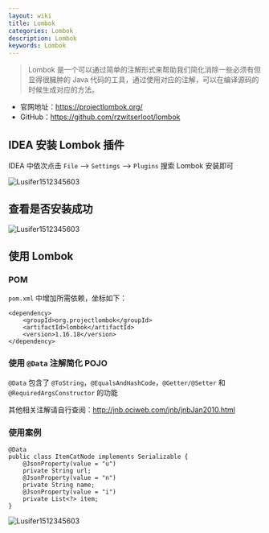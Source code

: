 ```yaml
---
layout: wiki
title: Lombok
categories: Lombok
description: Lombok
keywords: Lombok
---
```


> Lombok 是一个可以通过简单的注解形式来帮助我们简化消除一些必须有但显得很臃肿的 Java 代码的工具，通过使用对应的注解，可以在编译源码的时候生成对应的方法。

- 官网地址：https://projectlombok.org/
- GitHub：https://github.com/rzwitserloot/lombok

## IDEA 安装 Lombok 插件

IDEA 中依次点击 `File` --> `Settings` --> `Plugins` 搜索 Lombok 安装即可

![Lusifer1512345603](https://i.loli.net/2021/03/14/MYuthrAPaI3RJFn.png)

## 查看是否安装成功

![Lusifer1512345603](https://i.loli.net/2021/03/14/lzjRXFJ25SoGBHp.png)

## 使用 Lombok

### POM

`pom.xml` 中增加所需依赖，坐标如下：

```text
<dependency>
    <groupId>org.projectlombok</groupId>
    <artifactId>lombok</artifactId>
    <version>1.16.18</version>
</dependency>
```



### 使用 `@Data` 注解简化 POJO

`@Data` 包含了 `@ToString`，`@EqualsAndHashCode`，`@Getter/@Setter` 和 `@RequiredArgsConstructor` 的功能

其他相关注解请自行查阅：http://jnb.ociweb.com/jnb/jnbJan2010.html

### 使用案例

```text
@Data
public class ItemCatNode implements Serializable {
    @JsonProperty(value = "u")
    private String url;
    @JsonProperty(value = "n")
    private String name;
    @JsonProperty(value = "i")
    private List<?> item;
}
```

![Lusifer1512345603](https://i.loli.net/2021/03/14/RfltQIejLJGNX72.png)